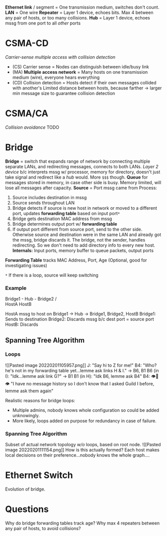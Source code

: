 **Ethernet link** / segment = One transmission medium, switches don't count.
**LAN** = One wire
**Repeater** = Layer 1 device, echoes bits. Max 4 between any pair of hosts, or too many collisions. 
**Hub** = Layer 1 device, echoes mssg from one port to all *other* ports

# CSMA-CD 
*Carrier-sense multiple access with collision detection*
- (CS) Carrier sense = Nodes can distinguish between idle/busy link
- (MA) **Multiple access network** = Many hosts on one transmission medium (wire), everyone hears everything
- (CD) Collision detection = Hosts detect if their own messages collided with another's
Limited distance between hosts, because farther -> larger min message size to guarantee collision detection

# CSMA/CA
*Collision avoidance*
TODO

# Bridge
**Bridge** = switch that expands range of network by connecting multiple separate LANs, and redirecting messages, connects to both LANs.
*Layer 2 device* b/c interprets mssg w/ processor, memory for directory, doesn't just take signal and redirect like a *hub* would. More `$$$` though.
**Queue** for messages stored in memory, in case other side is busy. Memory limited, will lose all messages after capacity.
**Source** = Port mssg came from
Process:
1. Source includes destination in mssg
2. Source sends throughout LAN
3. Bridge detects if source is new host in network or moved to a different port, updates **forwarding table** based on input port`*`
4. Bridge gets destination MAC address from mssg 
5. Bridge determines output port w/ **forwarding table**
6. If output port different from source port, send to the other side. Otherwise source and destination were in the same LAN and already got the mssg, bridge discards it.
The bridge, not the sender, handles redirecting. So we don't need to add directory info to every new host.
**Internals:** Input ports, memory buffer to queue packets, output ports

**Forwarding Table** tracks MAC Address, Port, Age (Optional, good for investigating issues)

`*` If there is a loop, source will keep switching

### Example

Bridge1 - Hub - Bridge2
             /         \
        HostA       HostB

HostA mssg to host on Bridge1 -> Hub -> Bridge1, Bridge2, HostB
Bridge1: Sends to destination
Bridge2: Discards mssg b/c dest port = source port 
HostB: Discards

## Spanning  Tree Algorithm
### Loops
![[Pasted image 20220201105957.png]]
J: "Say hi to Z for me!"
B4: "Who? he's not in my forwarding table yet...lemme ask links H & I." -> B6, B1
B6 (in I): "Idk...lemme ask link G?" -> B1
B1 (in H): "Idk B6, lemme ask B4"
B4: 👁👄👁 "I have no message history so I don't know that I asked Guild I before, lemme ask them again"

Realistic reasons for bridge loops: 
- Multiple admins, nobody knows whole configuration so could be added unknowingly. 
- More likely, loops added on purpose for redundancy in case of failure. 

### Spanning Tree Algorithm
Subset of actual network topology *w/o* loops, based on root node.
![[Pasted image 20220201111154.png]]
How is this actually formed?
Each host makes local decisions on their preference...nobody knows the whole graph....

# Ethernet Switch
Evolution of bridge. 

# Questions
Why do bridge forwarding tables track age?
Why max 4 repeaters between any pair of hosts, to avoid collisions?